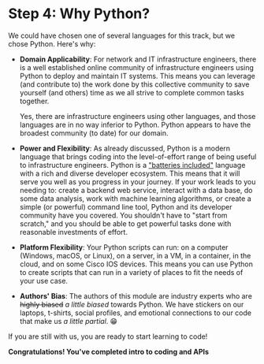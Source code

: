 # Step 4: Why Python?

We could have chosen one of several languages for this track, but we chose Python. Here's why:

* **Domain Applicability**: For network and IT infrastructure engineers, there is a well established online community of infrastructure engineers using Python to deploy and maintain IT systems. This means you can leverage (and contribute to) the work done by this collective community to save yourself (and others) time as we all strive to complete common tasks together.

   Yes, there are infrastructure engineers using other languages, and those languages are in no way inferior to Python. Python appears to have the broadest community (to date) for our domain.

* **Power and Flexibility**: As already discussed, Python is a modern language that brings coding into the level-of-effort range of being useful to infrastructure engineers. Python is a ["batteries included"](https://www.python.org/dev/peps/pep-0206/) language with a rich and diverse developer ecosystem. This means that it will serve you well as you progress in your journey. If your work leads to you needing to: create a backend web service, interact with a data base, do some data analysis, work with machine learning algorithms, or create a simple (or powerful) command line tool, Python and its developer community have you covered.  You shouldn't have to "start from scratch," and you should be able to get powerful tasks done with reasonable investments of effort.

* **Platform Flexibility**: Your Python scripts can run: on a computer (Windows, macOS, or Linux), on a server, in a VM, in a container, in the cloud, and on some Cisco IOS devices. This means you can use Python to create scripts that can run in a variety of places to fit the needs of your use case.

* **Authors' Bias**: The authors of this module are industry experts who are ~~highly biased~~ _a little biased_ towards Python. We have stickers on our laptops, t-shirts, social profiles, and emotional connections to our code that make us _a little partial_.  😁

If you are still with us, you are ready to start learning to code!

**Congratulations! You've completed intro to coding and APIs**
